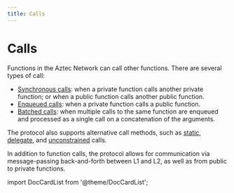 ```yaml
---
title: Calls
---
```


<!-- Mike review: General comment for calls: it would be nice to see some very simple diagrams showing the flow for how the different calls are pushed, popped, and processed, if possible.
Also, struct definitions should be given or linked-to (elsewhere in the yp) - it's quite difficult to visualise a struct from a prose description. -->

<!--
In some section (either 'calls', 'state', or maybe another section), we should explain which kinds of functions can read/write/call other kinds of state/functions. Maybe wait until this discussion resolves itself: https://docs.google.com/spreadsheets/d/12Fk0oTvj-yHbdnAkMnu0ymsDqCOEXLdmAxdVB5T_Y3Q/edit#gid=0
-->

# Calls

Functions in the Aztec Network can call other functions. There are several types of call:

- [Synchronous calls](./sync-calls.md): when a private function calls another private function; or when a public function calls another public function.
- [Enqueued calls](./enqueued-calls.md): when a private function calls a public function.
- [Batched calls](./batched-calls.md): when multiple calls to the same function are enqueued and processed as a single call on a concatenation of the arguments.

The protocol also supports alternative call methods, such as [static](./static-calls.md), [delegate](./delegate-calls.md), and [unconstrained](./unconstrained-calls.md) calls.

In addition to function calls, the protocol allows for communication via message-passing back-and-forth between L1 and L2, as well as from public to private functions.

import DocCardList from '@theme/DocCardList';

<DocCardList />

